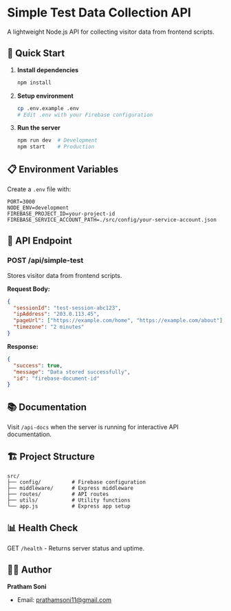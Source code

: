 # Simple Test Data Collection API

A lightweight Node.js API for collecting visitor data from frontend scripts.

## 🚀 Quick Start

1. **Install dependencies**

   ```bash
   npm install
   ```

2. **Setup environment**

   ```bash
   cp .env.example .env
   # Edit .env with your Firebase configuration
   ```

3. **Run the server**
   ```bash
   npm run dev  # Development
   npm start    # Production
   ```

## 📋 Environment Variables

Create a `.env` file with:

```env
PORT=3000
NODE_ENV=development
FIREBASE_PROJECT_ID=your-project-id
FIREBASE_SERVICE_ACCOUNT_PATH=./src/config/your-service-account.json
```

## 🔗 API Endpoint

### POST /api/simple-test

Stores visitor data from frontend scripts.

**Request Body:**

```json
{
  "sessionId": "test-session-abc123",
  "ipAddress": "203.0.113.45",
  "pageUrl": ["https://example.com/home", "https://example.com/about"],
  "timezone": "2 minutes"
}
```

**Response:**

```json
{
  "success": true,
  "message": "Data stored successfully",
  "id": "firebase-document-id"
}
```

## 📚 Documentation

Visit `/api-docs` when the server is running for interactive API documentation.

## 🏗️ Project Structure

```
src/
├── config/          # Firebase configuration
├── middleware/      # Express middleware
├── routes/          # API routes
├── utils/           # Utility functions
└── app.js           # Express app setup
```

## 📊 Health Check

GET `/health` - Returns server status and uptime.

## 👨‍💻 Author

**Pratham Soni**

- Email: prathamsoni11@gmail.com
